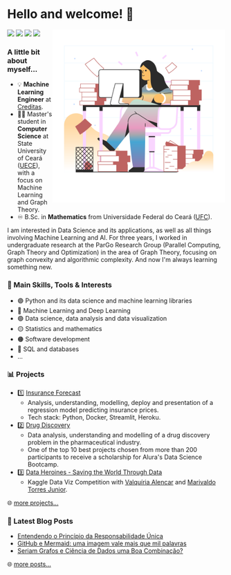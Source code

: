 # Hello and welcome! 🦜

<a href="https://icons8.com/illustrations/illustration/marginalia-productive-work">
	<img width=400 align="right" src="https://github.com/diascarolina/diascarolina/blob/main/img/marginalia-productive-work.png">
</a>

[<img src="https://img.shields.io/badge/carodias-0A66C2?style=flat-square&logo=linkedin&logoColor=white" />](https://www.linkedin.com/in/carodias/)
[<img src="https://img.shields.io/badge/carodias-000000?style=flat-square&logo=Medium&logoColor=white" />](https://carodias.medium.com/)
[<img src="https://img.shields.io/badge/carolinadiasw@gmail.com-EA4335?style=flat-square&logo=Gmail&logoColor=white" />](mailto:carolinadiasw@gmail.com)
[<img src="https://img.shields.io/badge/diascarolina.github.io-800080?style=flat-square&logo=githubpages&logoColor=white" />](https://diascarolina.github.io)

### A little bit about myself...

- 💡 **Machine Learning Engineer** at [Creditas](https://boards.greenhouse.io/creditas/).
- 👩‍💻 Master's student in **Computer Science** at State University of Ceará ([UECE](http://www.uece.br/)), with a focus on Machine Learning and Graph Theory.
- ♾ B.Sc. in **Mathematics** from Universidade Federal do Ceará ([UFC](http://www.ufc.br/)).

I am interested in Data Science and its applications, as well as all things involving Machine Learning and AI. For three years, I worked in undergraduate research at the ParGo Research Group (Parallel Computing, Graph Theory and Optimization) in the area of Graph Theory, focusing on graph convexity and algorithmic complexity. And now I'm always learning something new.

### 🔎 Main Skills, Tools & Interests

- 🟣 Python and its data science and machine learning libraries
- 🔵 Machine Learning and Deep Learning
- 🟢 Data science, data analysis and data visualization
- 🟡 Statistics and mathematics
- 🟠 Software development
- 🔴 SQL and databases
- ...

### 📊 Projects

- 1️⃣ [Insurance Forecast](https://github.com/diascarolina/project-insurance-forecast)
  - Analysis, understanding, modelling, deploy and presentation of a regression model predicting insurance prices.
  - Tech stack: Python, Docker, Streamlit, Heroku.
- 2️⃣ [Drug Discovery](https://github.com/diascarolina/imersao-dados-desafio-final)
  - Data analysis, understanding and modelling of a drug discovery problem in the pharmaceutical industry.
  - One of the top 10 best projects chosen from more than 200 participants to receive a scholarship for Alura's Data Science Bootcamp.
- 3️⃣ [Data Heroines - Saving the World Through Data](https://www.kaggle.com/carodias/data-heroines-saving-the-world-through-data)
  - Kaggle Data Viz Competition with [Valquíria Alencar](https://github.com/vqrca) and [Marivaldo Torres Junior](https://github.com/JuniorTorresMTJ).

🌐 [more projects...](https://github.com/diascarolina?tab=repositories)

### 📝 Latest Blog Posts
<!-- BLOG-POST-LIST:START -->
- [Entendendo o Princípio da Responsabilidade Única](https://carodias.medium.com/entendendo-o-princ%C3%ADpio-da-responsabilidade-%C3%BAnica-4f11cd4a3caa?source=rss-c98298801e45------2)
- [GitHub e Mermaid: uma imagem vale mais que mil palavras](https://carodias.medium.com/github-e-mermaid-uma-imagem-vale-mais-que-mil-palavras-7cca09a205de?source=rss-c98298801e45------2)
- [Seriam Grafos e Ciência de Dados uma Boa Combinação?](https://carodias.medium.com/seriam-grafos-e-ci%C3%AAncia-de-dados-uma-boa-combina%C3%A7%C3%A3o-cd1032b40410?source=rss-c98298801e45------2)
<!-- BLOG-POST-LIST:END -->

🌐 [more posts...](https://carodias.medium.com/)
